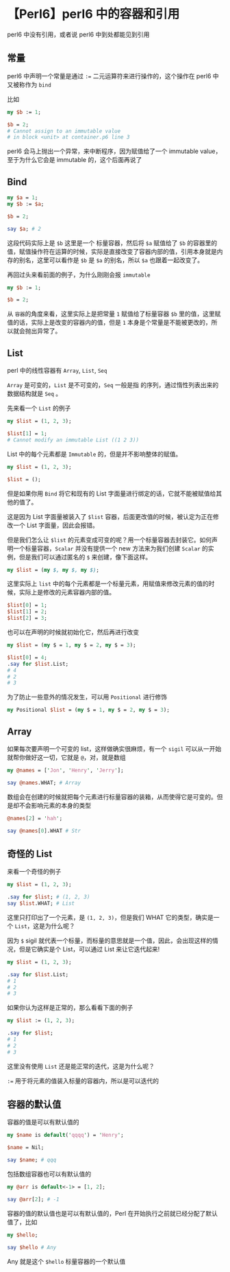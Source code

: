 # 【Perl6】perl6 中的容器和引用	

perl6 中没有引用，或者说 perl6 中到处都能见到引用

## 常量

perl6 中声明一个常量是通过 `:=` 二元运算符来进行操作的，这个操作在 perl6 中又被称作为 `bind`

比如

```perl
my $b := 1;

$b = 2;
# Cannot assign to an immutable value
# in block <unit> at container.p6 line 3
```

perl6 会马上抛出一个异常，来中断程序，因为赋值给了一个 immutable value，至于为什么它会是 immutable 的，这个后面再说了

## Bind

```perl
my $a = 1;
my $b := $a;

$b = 2;

say $a; # 2
```

这段代码实际上是 `$b` 这里是一个 标量容器，然后将 `$a` 赋值给了 `$b` 的容器里的值，赋值操作符在运算的时候，实际是直接改变了容器内部的值，引用本身就是内存的别名，这里可以看作是 `$b` 是 `$a` 的别名，所以 `$a` 也跟着一起改变了。

再回过头来看前面的例子，为什么刚刚会报 `immutable`

```perl
my $b := 1;

$b = 2;
```

从 `容器`的角度来看，这里实际上是把常量 `1` 赋值给了标量容器 `$b` 里的值，这里赋值的话，实际上是改变的容器内的值，但是 `1` 本身是个常量是不能被更改的，所以就会抛出异常了。

## List

perl 中的线性容器有 `Array`, `List`, `Seq` 

`Array` 是可变的，`List` 是不可变的，`Seq` 一般是指 的序列，通过惰性列表出来的数据结构就是 `Seq` 。

先来看一个 `List` 的例子

```perl
my $list = (1, 2, 3);

$list[1] = 1;
# Cannot modify an immutable List ((1 2 3))
```

List 中的每个元素都是 `Immutable` 的，但是并不影响整体的赋值。

```perl
my $list = (1, 2, 3);

$list = ();
```

但是如果你用 `Bind` 将它和现有的 List 字面量进行绑定的话，它就不能被赋值给其他的值了。

这是因为 List 字面量被装入了 `$list` 容器，后面更改值的时候，被认定为正在修改一个 List 字面量，因此会报错。

但是我们怎么让 `$list` 的元素变成可变的呢？用一个标量容器去封装它。如何声明一个标量容器，`Scalar` 并没有提供一个 new 方法来为我们创建 `Scalar` 的实例，但是我们可以通过匿名的 `$` 来创建，像下面这样。

```perl
my $list = (my $, my $, my $);
```

这里实际上 `list` 中的每个元素都是一个标量元素，用赋值来修改元素的值的时候，实际上是修改的元素容器内部的值。

```perl
$list[0] = 1;
$list[1] = 2;
$list[2] = 3;
```

也可以在声明的时候就初始化它，然后再进行改变

```perl
my $list = (my $ = 1, my $ = 2, my $ = 3);

$list[0] = 4;
.say for $list.List;
# 4
# 2
# 3
```

为了防止一些意外的情况发生，可以用 `Positional` 进行修饰

```perl
my Positional $list = (my $ = 1, my $ = 2, my $ = 3);
```

## Array

如果每次要声明一个可变的 list，这样做确实很麻烦，有一个 `sigil` 可以从一开始就帮你做好这一切，它就是 `@`，对，就是数组

```perl
my @names = ['Jon', 'Henry', 'Jerry'];

say @names.WHAT; # Array
```

数组会在创建的时候就把每个元素进行标量容器的装箱，从而使得它是可变的。但是却不会影响元素的本身的类型

```perl
@names[2] = 'hah';

say @names[0].WHAT # Str
```

## 奇怪的 List

来看一个奇怪的例子

```perl
my $list = (1, 2, 3);

.say for $list; # (1, 2, 3)
say $list.WHAT; # List
```

这里只打印出了一个元素，是 `(1, 2, 3)`，但是我们 WHAT 它的类型，确实是一个 `List`，这是为什么呢？ 

因为 `$` sigil 就代表一个标量，而标量的意思就是一个值，因此，会出现这样的情况，但是它确实是个 List，可以通过 List 来让它迭代起来!

```perl
my $list = (1, 2, 3);

.say for $list.List;
# 1
# 2
# 3
```

如果你认为这样是正常的，那么看看下面的例子

```perl
my $list := (1, 2, 3);

.say for $list;
# 1
# 2
# 3
```

这里没有使用 `List` 还是能正常的迭代，这是为什么呢？

`:=` 用于将元素的值装入标量的容器内，所以是可以迭代的

## 容器的默认值

容器的值是可以有默认值的

```perl
my $name is default('qqqq') = 'Henry';

$name = Nil;

say $name; # qqq
```

包括数组容器也可以有默认值的

```perl
my @arr is default<-1> = [1, 2];

say @arr[2]; # -1
```

容器的值的默认值也是可以有默认值的，Perl 在开始执行之前就已经分配了默认值了，比如

```perl
my $hello;

say $hello # Any
```

Any 就是这个 `$hello` 标量容器的一个默认值

